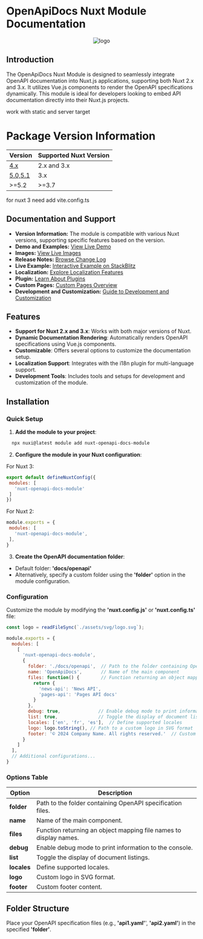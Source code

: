 # OpenApiDocs Nuxt Module Documentation

<p align="center">
<img src="https://raw.githubusercontent.com/on-org/nuxt-openapi-docs-module/main/img/logo_long.png" alt="logo">
</p>

## Introduction

The OpenApiDocs Nuxt Module is designed to seamlessly integrate OpenAPI documentation into Nuxt.js applications, supporting both Nuxt 2.x and 3.x. It utilizes Vue.js components to render the OpenAPI specifications dynamically. This module is ideal for developers looking to embed API documentation directly into their Nuxt.js projects.

work with static and server target

# Package Version Information

| Version                                                                             | 	Supported Nuxt Version |
|-------------------------------------------------------------------------------------|-------------------------|
| [4.x](https://github.com/on-org/nuxt-openapi-docs-module/blob/v4/README.md)         | 	2.x and 3.x            |
| [5.0,5.1](https://github.com/on-org/nuxt-openapi-docs-module/blob/v5.0.4/README.md) | 	3.x                    |
| >=5.2                                                                               | 	>=3.7                  |

for nuxt 3 need add vite.config.ts

## Documentation and Support

- **Version Information:** The module is compatible with various Nuxt versions, supporting specific features based on the version.
- **Demo and Examples:** [View Live Demo](/docs)
- **Images:** [View Live Images](/images)
- **Release Notes:** [Browse Change Log](/changelog)
- **Live Example:** [Interactive Example on StackBlitz](https://stackblitz.com/edit/github-j7idul?file=README.md)
- **Localization:** [Explore Localization Features](/localization)
- **Plugin:** [Learn About Plugins](/plugin)
- **Custom Pages:** [Custom Pages Overview](/custom_pages)
- **Development and Customization:** [Guide to Development and Customization](/development)

## Features

- **Support for Nuxt 2.x and 3.x**: Works with both major versions of Nuxt.
- **Dynamic Documentation Rendering**: Automatically renders OpenAPI specifications using Vue.js components.
- **Customizable**: Offers several options to customize the documentation setup.
- **Localization Support**: Integrates with the i18n plugin for multi-language support.
- **Development Tools**: Includes tools and setups for development and customization of the module.

## Installation

### Quick Setup

1. **Add the module to your project**:
```bash
  npx nuxi@latest module add nuxt-openapi-docs-module
```

2. **Configure the module in your Nuxt configuration**:

For Nuxt 3:
```javascript
export default defineNuxtConfig({
 modules: [
   'nuxt-openapi-docs-module'
 ]
})
```

For Nuxt 2:
```javascript
module.exports = {
 modules: [
   'nuxt-openapi-docs-module',
 ],
}
```

3. **Create the OpenAPI documentation folder**:
- Default folder: **'docs/openapi'**
- Alternatively, specify a custom folder using the **'folder'** option in the module configuration.

### Configuration

Customize the module by modifying the **'nuxt.config.js'** or **'nuxt.config.ts'** file:

```javascript
const logo = readFileSync(`./assets/svg/logo.svg`);

module.exports = {
  modules: [
    [
      'nuxt-openapi-docs-module',
      {
        folder: './docs/openapi',  // Path to the folder containing OpenAPI specification files
        name: 'OpenApiDocs',       // Name of the main component
        files: function() {        // Function returning an object mapping file names to display names
          return { 
            'news-api': 'News API',
            'pages-api': 'Pages API docs' 
          }
        },
        debug: true,              // Enable debug mode to print information to the console
        list: true,               // Toggle the display of document listings
        locales: ['en', 'fr', 'es'],  // Define supported locales
        logo: logo.toString(), // Path to a custom logo in SVG format
        footer: '© 2024 Company Name. All rights reserved.'  // Custom footer content
      }
    ]
  ],
  // Additional configurations...
}
```

### Options Table

| Option      | Description                                                       |
|-------------|-------------------------------------------------------------------|
| **folder**  | Path to the folder containing OpenAPI specification files.        |
| **name**    | Name of the main component.                                       |
| **files**   | Function returning an object mapping file names to display names. |
| **debug**   | Enable debug mode to print information to the console.            |
| **list**    | Toggle the display of document listings.                          |
| **locales** | Define supported locales.                                         |
| **logo**    | Custom logo in SVG format.                                        |
| **footer**  | Custom footer content.                                            |

## Folder Structure

Place your OpenAPI specification files (e.g., **'api1.yaml'**', **'api2.yaml'**) in the specified **'folder'**.

